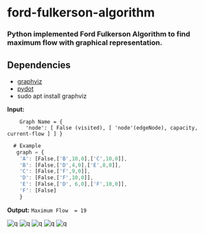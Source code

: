 # ford-fulkerson-algorithm
### Python implemented Ford Fulkerson Algorithm to find maximum flow with graphical representation.

## Dependencies ##

* [graphviz](https://pypi.org/project/graphviz/)
* [pydot](https://pypi.org/project/pydot/)
* sudo apt install graphviz 

__Input:__
```
    Graph Name = {
      'node': [ False (visited), [ 'node'(edgeNode), capacity, current-flow ] ] }
```


``` javascript
  # Example
   graph = {
    'A': [False,['B',10,0],['C',10,0]],
    'B': [False,['D',4,0],['E',8,0]],
    'C': [False,['F',9,0]],
    'D': [False,['F',10,0]],
    'E': [False,['D', 6,0],['F',10,0]],
    'F': [False]
    }
```


__Output:__
  `Maximum Flow  = 19`

![q](https://github.com/linxnerd/ford-fulkerson-algorithm/blob/master/Graphs/0.png)
![q](https://github.com/linxnerd/ford-fulkerson-algorithm/blob/master/Graphs/1.png)
![q](https://github.com/linxnerd/ford-fulkerson-algorithm/blob/master/Graphs/2.png)
![q](https://github.com/linxnerd/ford-fulkerson-algorithm/blob/master/Graphs/3.png)
![q](https://github.com/linxnerd/ford-fulkerson-algorithm/blob/master/Graphs/4.png)
